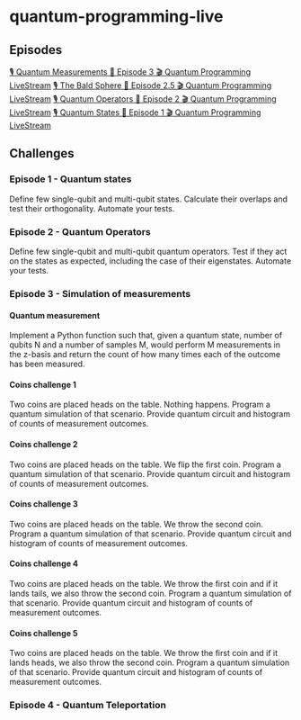 # quantum-programming-live

## Episodes


[🎙️ Quantum Measurements 🔴 Episode 3 🎬 Quantum Programming LiveStream](https://youtu.be/O6ZZfGgGu7g)
[🎙️ The Bald Sphere 🔴 Episode 2.5 🎬 Quantum Programming LiveStream](https://youtu.be/gKWkENTb_P0)
[🎙️ Quantum Operators 🔴 Episode 2 🎬 Quantum Programming LiveStream](https://youtu.be/y002ZDLagaQ)
[🎙️ Quantum States 🔴 Episode 1 🎬 Quantum Programming LiveStream](https://youtu.be/F7vxR64R3Tw)

## Challenges

### Episode 1 - Quantum states

Define few single-qubit and multi-qubit states. Calculate their overlaps and test their orthogonality. Automate your tests.

### Episode 2 - Quantum Operators

Define few single-qubit and multi-qubit quantum operators. Test if they act on the states as expected, including the case of their eigenstates. Automate your tests.

### Episode 3 - Simulation of measurements

#### Quantum measurement

Implement a Python function such that, given a quantum state, number of qubits N and a number of samples M, would perform M measurements in the z-basis and return the count of how many times each of the outcome has been measured.

#### Coins challenge 1

Two coins are placed heads on the table. Nothing happens. Program a quantum simulation of that scenario. Provide quantum circuit and histogram of counts of measurement outcomes.

#### Coins challenge 2

Two coins are placed heads on the table. We flip the first coin. Program a quantum simulation of that scenario. Provide quantum circuit and histogram of counts of measurement outcomes.

#### Coins challenge 3

Two coins are placed heads on the table. We throw the second coin. Program a quantum simulation of that scenario. Provide quantum circuit and histogram of counts of measurement outcomes.

#### Coins challenge 4

Two coins are placed heads on the table. We throw the first coin and if it lands tails, we also throw the second coin. Program a quantum simulation of that scenario. Provide quantum circuit and histogram of counts of measurement outcomes.

#### Coins challenge 5

Two coins are placed heads on the table. We throw the first coin and if it lands heads, we also throw the second coin. Program a quantum simulation of that scenario. Provide quantum circuit and histogram of counts of measurement outcomes.

### Episode 4 - Quantum Teleportation

